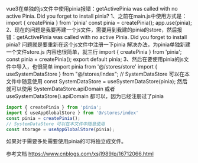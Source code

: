 


 vue3在单独的js文件中使用pinia报错：getActivePinia was called with no active Pinia. Did you forget to install pinia?
1、之前在main.js中使用方式是：
import { createPinia } from 'pinia'
const pinia = createPinia();
app.use(pinia);
2、现在的问题是我要再建一个js文件，需要用到我建的pinia的store，然后报错：getActivePinia was called with no active Pinia. Did you forget to install pinia?
问题就是要重新在这个js文件中注册一下pinia
解决办法，为pinia单独新建一个文件store.js 内容也很简单，就三行
import { createPinia } from 'pinia';
const pinia = createPinia();
export default pinia;
3、然后在要使用pinia的js文件中导入，也很简单
import pinia from '@/stores/store'
import { useSystemDataStore } from "@/stores/index";
// SystemDataStore 可以在本文件中随意使用
const SystemDataStore = useSystemDataStore(pinia);
然后就可以使用 SystemDataStore.apiDomain 或者 useSystemDataStore().apiDomain 都可以，因为已经注册过了pinia



```js
import { createPinia } from 'pinia';
import { useAppGlobalStore } from '@/stores/index'
const pinia = createPinia();
// SystemDataStore 可以在本文件中随意使用
const storage = useAppGlobalStore(pinia);
```

如果对于需要多处需要使用pinia的可将独立成文件。

参考文档
https://www.cnblogs.com/xsj1989/p/16712066.html


